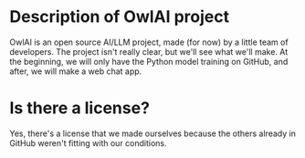 # Description of OwlAI project 


OwlAI is an open source AI/LLM project, made (for now) by a little team of developers.
The project isn't really clear, but we'll see what we'll make.
At the beginning, we will only have the Python model training on GitHub, and after, we will make a web chat app.

# Is there a license?

Yes, there's a license that we made ourselves because the others already in GitHub weren't fitting with our conditions.